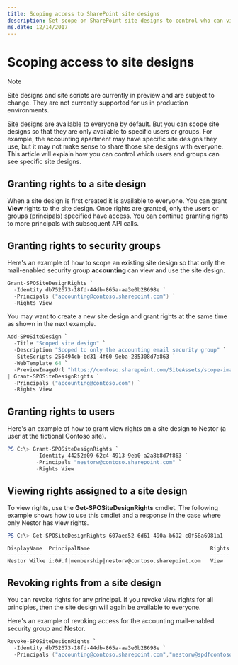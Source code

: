 ```yaml
---
title: Scoping access to SharePoint site designs
description: Set scope on SharePoint site designs to control who can view and access them.
ms.date: 12/14/2017
---
```


# Scoping access to site designs

> [!NOTE]
> Site designs and site scripts are currently in preview and are subject to change. They are not currently supported for us in production environments.

Site designs are available to everyone by default. But you can scope site designs so that they are only available to specific users or groups. For example, the accounting apartment may have specific site designs they use, but it may not make sense to share those site designs with everyone. This article will explain how you can control which users and groups can see specific site designs.

## Granting rights to a site design

When a site design is first created it is available to everyone. You can grant **View** rights to the site design. Once rights are granted, only the users or groups (principals) specified have access. You can continue granting rights to more principals with subsequent API calls.

## Granting rights to security groups

Here's an example of how to scope an existing site design so that only the mail-enabled security group **accounting** can view and use the site design.

```powershell
Grant-SPOSiteDesignRights `
  -Identity db752673-18fd-44db-865a-aa3e0b28698e `
  -Principals ("accounting@contoso.sharepoint.com") `
  -Rights View
```

You may want to create a new site design and grant rights at the same time as shown in the next example.

```powershell
Add-SPOSiteDesign `
  -Title "Scoped site design" `
  -Description "Scoped to only the accounting email security group" `
  -SiteScripts 256494cb-bd31-4f60-9eba-285308d7a863 `
  -WebTemplate 64 `
  -PreviewImageUrl "https://contoso.sharepoint.com/SiteAssets/scope-image.png" `
| Grant-SPOSiteDesignRights `
  -Principals ("accounting@contoso.com") `
  -Rights View
```

## Granting rights to users

Here's an example of how to grant view rights on a site design to Nestor (a user at the fictional Contoso site).

```powershell
PS C:\> Grant-SPOSiteDesignRights `
         -Identity 44252d09-62c4-4913-9eb0-a2a8b8d7f863 `
         -Principals "nestorw@contoso.sharepoint.com" `
         -Rights View
```

## Viewing rights assigned to a site design

To view rights, use the **Get-SPOSiteDesignRights** cmdlet. The following example shows how to use this cmdlet and a response in the case where only Nestor has view rights.

```powershell
PS C:\> Get-SPOSiteDesignRights 607aed52-6d61-490a-b692-c0f58a6981a1
```

```
DisplayName  PrincipalName                                      Rights
-----------  -------------                                      ------
Nestor Wilke i:0#.f|membership|nestorw@contoso.sharepoint.com   View
```

## Revoking rights from a site design

You can revoke rights for any principal. If you revoke view rights for all principles, then the site design will again be available to everyone.

Here's an example of revoking access for the accounting mail-enabled security group and Nestor.

```powershell
Revoke-SPOSiteDesignRights `
  -Identity db752673-18fd-44db-865a-aa3e0b28698e `
  -Principals ("accounting@contoso.sharepoint.com","nestorw@spdfcontosodemo2.onmicrosoft.com") `
```
